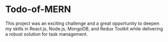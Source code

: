 # Todo-of-MERN
This project was an exciting challenge and a great opportunity to deepen my skills in React.js, Node.js, MongoDB, and Redux Toolkit while delivering a robust solution for task management.
